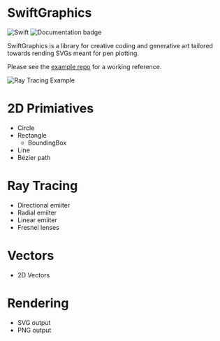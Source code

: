 # SwiftGraphics

![Swift](https://github.com/emorydunn/SwiftGraphics/workflows/Swift/badge.svg) ![Documentation badge](https://emorydunn.github.io/SwiftGraphics/badge.svg)

SwiftGraphics is a library for creative coding and generative art tailored towards rending SVGs meant for pen plotting.

Please see the [example repo](https://github.com/emorydunn/SwiftGraphics-Example) for a working reference.

![Ray Tracing Example](https://raw.githubusercontent.com/emorydunn/SwiftGraphics/main/Examples/20200705-144332-7d04fc1d.png)

# 2D Primiatives

- Circle
- Rectangle
  - BoundingBox
- Line
- Bézier path

# Ray Tracing

- Directional emiiter
- Radial emiiter
- Linear emiiter
- Fresnel lenses

# Vectors

- 2D Vectors

# Rendering

- SVG output
- PNG output